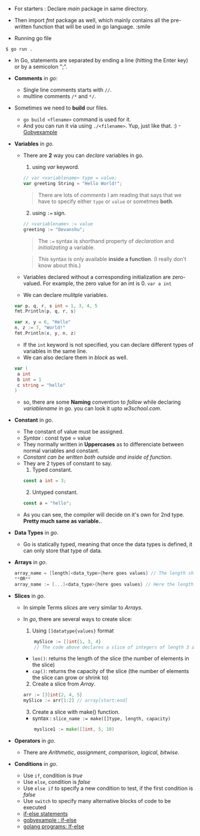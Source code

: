 - For starters : Declare _main_ package in same directory.

- Then import _fmt_ package as well, which mainly contains all the pre-written function that will be used in go language. :smile

- Running go file
```
$ go run .
```

- In Go, statements are separated by ending a line (hitting the Enter key) or by a semicolon ";".

- **Comments** in *go*: 
    - Single line comments starts with `//`.
    - multline comments `/*` and `*/`.

- Sometimes we need to **build** our files. 
    - `go build <flename>` command is used for it.
    - And you can run it via using `./<filename>`. Yup, just like that. :)
-[Gobyexample](https://gobyexample.com/)

- **Variables** in *go*.
    - There are **2** way you can *declare* variables in go.
        1. using *var* keyword.
        ```go
        // var <variablename> type = value;
        var greeting String = "Hello World!";
        ```
        > There are lots of *comments* I am reading that says that we have to specify either `type` or `value` or sometmes **both**.

        2. using `:=` sign.
        ```go
        // <variablename> := value
        greeting := "Devanshu";
        ```
        > The `:=` syntax is shorthand property of *declaration* and *initializating* a variable.

        >  This syntax is only available **inside a function**. (I really don't know about this.)

    - Variables declared without a corresponding initialization are zero-valued. For example, the zero value for an int is 0. `var a int`

    - We can declare mulitple variables.
    ```go
    var p, q, r, s int = 1, 3, 4, 5
	fmt.Println(p, q, r, s)

	var x, y = 6, "Hello"
	n, z := 7, "World!"
	fmt.Println(x, y, n, z)
    ```
    - If the `int`<type> keyword is not specified, you can declare different types of variables in the same line.
    - We can also declare them in *block* as well.
    ```go
    var (
     a int
     b int = 1
     c string = "hello"
   )
   ```
   - so, there are some **Naming** convention to *follow* while declaring *variablename* in go. you can look it upto *w3school.com*. 


- **Constant** in *go*.
    - The constant of value must be assigned.
    - *Syntax* : const <CONSTNAME> type = value
    - They normally written in **Uppercases** as to differenciate between normal variables and constant.
    - *Constant can be written both outside and inside of function*.
    - They are 2 types of constant to say.
        1. Typed constant.
        ```go
        const a int = 3;
        ```
        2. Untyped constant.
        ```go
        const a = "hello";
        ```
    - As you can see, the compiler will decide on it's own for 2nd type. **Pretty much same as variable.**.

- **Data Types** in *go*.
    - Go is statically typed, meaning that once the data types is defined, it can only store that type of data.

- **Arrays** in *go*.
    ```go
    array_name = [length]<data_type>{here goes values} // The length should be pre-defined.
    **OR**
    array_name := [...]<data_type>{here goes values} // Here the length will *inferred* (means that the compiler decides the length of the array, based on the number of values.)
    ```


- **Slices** in *go*.
    - In simple Terms *slices* are very similar to *Arrays*.
    - In *go*, there are several ways to create slice:
        1. Using `[]datatype{values}` format
        ```go
            mySlice := []int{1, 3, 4} 
            // The code above declares a slice of integers of length 3 and also the capacity of 3.
        ```
        - `len()`: returns the length of the slice (the number of elements in the slice)
        - `cap()`: returns the capacity of the slice (the number of elements the slice can grow or shrink to)

        2. Create a slice from *Array*.
        ```go
        arr := [3]int{2, 4, 5}
        mySlice := arr[1:2] // array[start:end]
        ```

        3. Create a slice with make() function.
        - syntax : `slice_name := make([]type, length, capacity)`
        ```go
            myslice1 := make([]int, 5, 10)
        ```

- **Operators** in *go*.
    - There are *Arithmetic*, *assignment*, *comparison*, *logical*, *bitwise*.

- **Conditions** in *go*.
    - Use `if`, condition is *true*
    - Use `else`, condition is *false*
    - Use `else if` to specify a new condition to test, if the first condition is *false*
    - Use `switch` to specify many alternative blocks of code to be executed
    - [if-else statements](https://yourbasic.org/golang/if-else-statement/)
    - [gobyexample : if-else](https://gobyexample.com/if-else)
    - [golang programs: If-else](https://www.golangprograms.com/golang-if-else-statements.html)